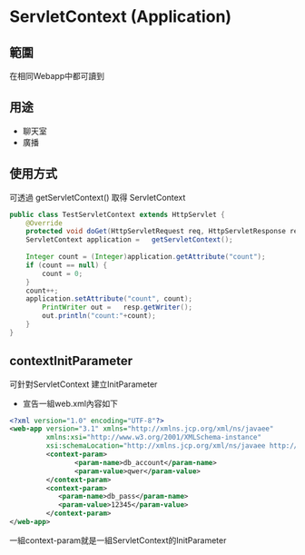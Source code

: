 # ServletContext (Application)
## 範圍
在相同Webapp中都可讀到
## 用途
* 聊天室
* 廣播
## 使用方式
可透過 getServletContext() 取得 ServletContext
```java
public class TestServletContext extends HttpServlet {
	@Override
	protected void doGet(HttpServletRequest req, HttpServletResponse resp) throws ServletException, IOException {
	ServletContext application =   getServletContext();
	
	Integer count = (Integer)application.getAttribute("count");
	if (count == null) {
		count = 0;
	}
	count++;
	application.setAttribute("count", count);
		PrintWriter out =   resp.getWriter();
		out.println("count:"+count);
	}
}
```
## contextInitParameter
可針對ServletContext 建立InitParameter
* 宣告一組web.xml內容如下
```xml
<?xml version="1.0" encoding="UTF-8"?>
<web-app version="3.1" xmlns="http://xmlns.jcp.org/xml/ns/javaee" 
         xmlns:xsi="http://www.w3.org/2001/XMLSchema-instance" 
         xsi:schemaLocation="http://xmlns.jcp.org/xml/ns/javaee http://xmlns.jcp.org/xml/ns/javaee/web-app_3_1.xsd">
         <context-param>
         		<param-name>db_account</param-name>
         		<param-value>qwer</param-value>
         </context-param>
         <context-param>
         	<param-name>db_pass</param-name>
         	<param-value>12345</param-value>
         </context-param>
</web-app>
```
一組context-param就是一組ServletContext的InitParameter
